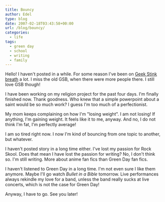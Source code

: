 ```yaml
---
title: Bouncy
author: Edel
type: blog
date: 2007-02-18T03:43:58+00:00
url: /blog/bouncy/
categories:
  - life
tags:
  - green day
  - school
  - writing
  - family
---
```

Hello! I haven't posted in a while. For some reason I've been on [Geek Stink breath][1] a lot. I miss the old GSB, when there were more people there. I still love GSB though!

I have been working on my religion project for the past four days. I'm finally finished now. Thank goodness. Who knew that a simple powerpoint about a saint would be so much work? I guess I'm too much of a perfectionist.

My mom keeps complaining on how I'm "losing weight". I am not losing! If anything, I'm gaining weight. It feels like it to me, anyway. And no, I do not think I'm fat, I'm perfectly average!

I am so tired right now. I now I'm kind of bouncing from one topic to another, but whatever.

I haven't posted story in a long time either. I've lost my passion for Rock Skool. Does that mean I have lost the passion for writing? No, I don't think so. I'm still writing. More about anime fan fics than Green Day fan fics. 

I haven't listened to Green Day in a long time. I'm not even sure I like them anymore. Maybe I'll go watch _Bullet in a Bible_ tomorrow. Live performances always rekindle my love for a band, unless the band really sucks at live concerts, which is not the case for Green Day! 

Anyway, I have to go. See you later!

[1]: http://geekstinkbreath.net